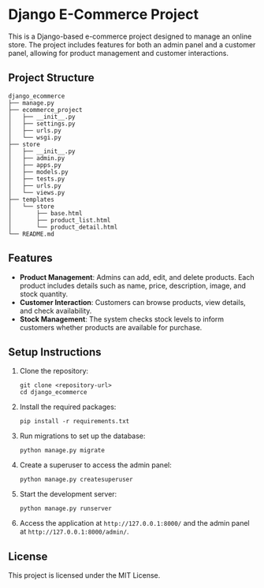 # Django E-Commerce Project

This is a Django-based e-commerce project designed to manage an online store. The project includes features for both an admin panel and a customer panel, allowing for product management and customer interactions.

## Project Structure

```
django_ecommerce
├── manage.py
├── ecommerce_project
│   ├── __init__.py
│   ├── settings.py
│   ├── urls.py
│   └── wsgi.py
├── store
│   ├── __init__.py
│   ├── admin.py
│   ├── apps.py
│   ├── models.py
│   ├── tests.py
│   ├── urls.py
│   └── views.py
├── templates
│   └── store
│       ├── base.html
│       ├── product_list.html
│       └── product_detail.html
└── README.md
```

## Features

- **Product Management**: Admins can add, edit, and delete products. Each product includes details such as name, price, description, image, and stock quantity.
- **Customer Interaction**: Customers can browse products, view details, and check availability.
- **Stock Management**: The system checks stock levels to inform customers whether products are available for purchase.

## Setup Instructions

1. Clone the repository:
   ```
   git clone <repository-url>
   cd django_ecommerce
   ```

2. Install the required packages:
   ```
   pip install -r requirements.txt
   ```

3. Run migrations to set up the database:
   ```
   python manage.py migrate
   ```

4. Create a superuser to access the admin panel:
   ```
   python manage.py createsuperuser
   ```

5. Start the development server:
   ```
   python manage.py runserver
   ```

6. Access the application at `http://127.0.0.1:8000/` and the admin panel at `http://127.0.0.1:8000/admin/`.

## License

This project is licensed under the MIT License.